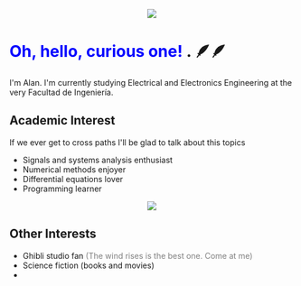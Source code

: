 
<p align = "center">
  <img src="https://user-images.githubusercontent.com/90327529/233446522-6258a5fd-15d5-4b3e-9caa-c6bc273e5e77.gif" />
</p>

# <span style="color:blue"> Oh, hello, curious one! </span>. 🪶🪶
I'm Alan. I'm currently studying Electrical and Electronics Engineering at the very Facultad de Ingeniería.

## Academic Interest
If we ever get to cross paths I'll be glad to talk about this topics
- Signals and systems analysis enthusiast
- Numerical methods enjoyer
- Differential equations lover
- Programming learner

<p align = "center">
  <img src="https://user-images.githubusercontent.com/90327529/233444074-a6824b0a-47ac-4b0d-8bac-4668bc66e92c.gif" />
</p>

## Other Interests
- Ghibli studio fan <span style="color:grey">(The wind rises is the best one. Come at me) </span>
- Science fiction (books and movies)
- 
